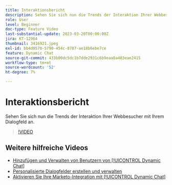 ```yaml
---
title: Interaktionsbericht
description: Sehen Sie sich nun die Trends der Interaktion Ihrer Webbesucher mit Ihrem Dialogfeld an.
role: User
level: Beginner
doc-type: Feature Video
last-substantial-update: 2023-03-20T00:00:00Z
jira: KT-12964
thumbnail: 3416921.jpeg
exl-id: bb4d0570-5790-454c-8787-ae18b6ebe7ce
feature: Dynamic Chat
source-git-commit: 433b00dc5dc1b7dde2931c6b9eaa8a403eae2415
workflow-type: tm+mt
source-wordcount: '52'
ht-degree: 7%

---
```


# Interaktionsbericht

Sehen Sie sich nun die Trends der Interaktion Ihrer Webbesucher mit Ihrem Dialogfeld an.

>[!VIDEO](https://video.tv.adobe.com/v/3416921/?quality=12&learn=on)

## Weitere hilfreiche Videos

* [Hinzufügen und Verwalten von Benutzern von [!UICONTROL Dynamic Chat]](user-management.md)
* [Personalisierte Dialogfelder erstellen und verwalten](dialogue-management.md)
* [Aktivieren Sie Ihre Marketo-Integration mit [!UICONTROL Dynamic Chat]](marketo-integration.md)
